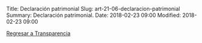 Title: Declaración patrimonial
Slug: art-21-06-declaracion-patrimonial
Summary: Declaración patrimonial.
Date: 2018-02-23 09:00
Modified: 2018-02-23 09:00


[Regresar a Transparencia]({filename}/transparencia/transparencia.md)

